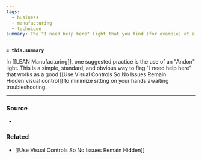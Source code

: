 ```yaml
---
tags:
  - business
  - manufacturing
  - technique
summary: The "I need help here" light that you find (for example) at a cash register.
---
```

**`= this.summary`**

In [[LEAN Manufacturing]], one suggested practice is the use of an "Andon" light. This is a simple, standard, and obvious way to flag "I need help here" that works as a good [[Use Visual Controls So No Issues Remain Hidden|visual control]] to minimize sitting on your hands awaiting troubleshooting.

---
### Source
- 

### Related
- [[Use Visual Controls So No Issues Remain Hidden]]